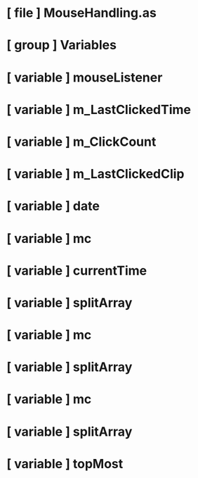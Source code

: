 # [ file ] MouseHandling.as

# [ group ] Variables

# [ variable ] mouseListener

# [ variable ] m_LastClickedTime

# [ variable ] m_ClickCount

# [ variable ] m_LastClickedClip

# [ variable ] date

# [ variable ] mc

# [ variable ] currentTime

# [ variable ] splitArray

# [ variable ] mc

# [ variable ] splitArray

# [ variable ] mc

# [ variable ] splitArray

# [ variable ] topMost

